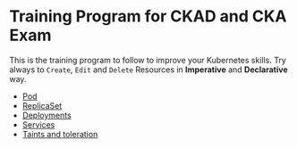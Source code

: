 # Training Program for CKAD and CKA Exam

This is the training program to follow to improve your Kubernetes skills.
Try always to `Create`, `Edit` and `Delete` Resources in **Imperative** and **Declarative** way.

- [Pod](https://kubernetes.io/docs/concepts/workloads/pods/)
- [ReplicaSet](https://kubernetes.io/docs/concepts/workloads/controllers/replicaset/)
- [Deployments](https://kubernetes.io/docs/concepts/workloads/controllers/deployment/)
- [Services](https://kubernetes.io/fr/docs/concepts/services-networking/service/)
- [Taints and toleration](https://kubernetes.io/docs/concepts/scheduling-eviction/taint-and-toleration/)
